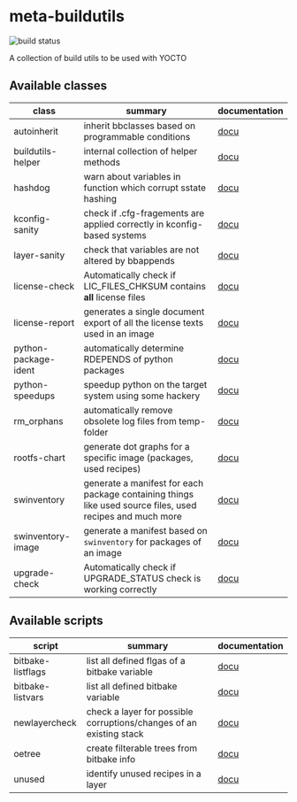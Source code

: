 # meta-buildutils

![build status](https://github.com/priv-kweihmann/meta-buildutils/workflows/push/badge.svg)

A collection of build utils to be used with YOCTO

## Available classes

| class                | summary                                                                                                   | documentation                        |
| -------------------- | --------------------------------------------------------------------------------------------------------- | ------------------------------------ |
| autoinherit          | inherit bbclasses based on programmable conditions                                                        | [docu](docs/autoinherit.md)          |
| buildutils-helper    | internal collection of helper methods                                                                     | [docu](docs/buildutils-helper.md)    |
| hashdog              | warn about variables in function which corrupt sstate hashing                                             | [docu](docs/hashdog.md)              |
| kconfig-sanity       | check if .cfg-fragements are applied correctly in kconfig-based systems                                   | [docu](docs/kconfig-sanity.md)       |
| layer-sanity         | check that variables are not altered by bbappends                                                         | [docu](docs/layer-sanity.md)         |
| license-check        | Automatically check if LIC_FILES_CHKSUM contains **all** license files                                    | [docu](docs/license-check.md)        |
| license-report       | generates a single document export of all the license texts used in an image                              | [docu](docs/license_report.md)       |
| python-package-ident | automatically determine RDEPENDS of python packages                                                       | [docu](docs/python-package-ident.md) |
| python-speedups      | speedup python on the target system using some hackery                                                    | [docu](docs/python-speedups.md)      |
| rm_orphans           | automatically remove obsolete log files from temp-folder                                                  | [docu](docs/rm_orphans.md)           |
| rootfs-chart         | generate dot graphs for a specific image (packages, used recipes)                                         | [docu](docs/rootfs-chart.md)         |
| swinventory          | generate a manifest for each package containing things like used source files, used recipes and much more | [docu](docs/swinventory.md)          |
| swinventory-image    | generate a manifest based on `swinventory` for packages of an image                                       | [docu](docs/swinventory-image.md)    |
| upgrade-check        | Automatically check if UPGRADE_STATUS check is working correctly                                          | [docu](docs/upgrade-check.md)        |

## Available scripts

| script            | summary                                                             | documentation                            |
| ----------------- | ------------------------------------------------------------------- | ---------------------------------------- |
| bitbake-listflags | list all defined flgas of a bitbake variable                        | [docu](docs/scripts-bitbakelistflags.md) |
| bitbake-listvars  | list all defined bitbake variable                                   | [docu](docs/scripts-bitbakelistvars.md)  |
| newlayercheck     | check a layer for possible corruptions/changes of an existing stack | [docu](docs/scripts-newlayercheck.md)    |
| oetree            | create filterable trees from bitbake info                           | [docu](docs/scripts-oetree.md)           |
| unused            | identify unused recipes in a layer                                  | [docu](docs/scripts-unused.md)           |
